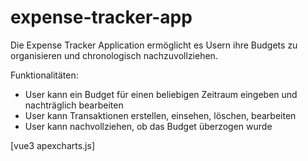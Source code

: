 # expense-tracker-app

Die Expense Tracker Application ermöglicht es Usern ihre Budgets zu organisieren und chronologisch nachzuvollziehen.

Funktionalitäten:

- User kann ein Budget für einen beliebigen Zeitraum eingeben und nachträglich bearbeiten
- User kann Transaktionen erstellen, einsehen, löschen, bearbeiten
- User kann nachvollziehen, ob das Budget überzogen wurde

[vue3 apexcharts.js]
